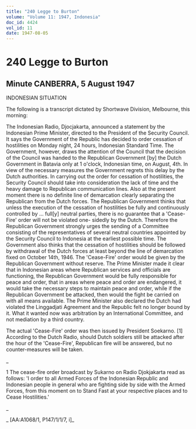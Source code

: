 ```yaml
---
title: "240 Legge to Burton"
volume: "Volume 11: 1947, Indonesia"
doc_id: 4424
vol_id: 11
date: 1947-08-05
---
```


# 240 Legge to Burton

## Minute CANBERRA, 5 August 1947

INDONESIAN SITUATION

The following is a transcript dictated by Shortwave Division, Melbourne, this morning:

The Indonesian Radio, Djocjakarta, announced a statement by the Indonesian Prime Minister, directed to the President of the Security Council. It says the Government of the Republic has decided to order cessation of hostilities on Monday night, 24 hours, Indonesian Standard Time. The Government, however, draws the attention of the Council that the decision of the Council was handed to the Republican Government [by] the Dutch Government in Batavia only at 1 o'clock, Indonesian time, on August, 4th. In view of the necessary measures the Government regrets this delay by the Dutch authorities. In carrying out the order for cessation of hostilities, the Security Council should take into consideration the lack of time and the heavy damage to Republican communication lines. Also at the present moment there is no definite line of demarcation clearly separating the Republican from the Dutch forces. The Republican Government thinks that unless the execution of the cessation of hostilities be fully and continuously controlled by ... full[y] neutral parties, there is no guarantee that a 'Cease-Fire' order will not be violated one- sidedly by the Dutch. Therefore the Republican Government strongly urges the sending of a Committee consisting of the representatives of several neutral countries appointed by the Security Council to Indonesia at the earliest possible time. The Government also thinks that the cessation of hostilities should be followed by withdrawal of the Dutch forces at least beyond the line of demarcation fixed on October 14th, 1946. The 'Cease-Fire' order would be given by the Republican Government without reserve. The Prime Minister made it clear that in Indonesian areas where Republican services and officials are functioning, the Republican Government would be fully responsible for peace and order, that in areas where peace and order are endangered, it would take the necessary steps to maintain peace and order, while if the Republican Government be attacked, then would the fight be carried on with all means available. The Prime Minister also declared the Dutch had violated the Linggadjati Agreement and the Republic felt no longer bound by it. What it wanted now was arbitration by an International Committee, and not mediation by a third country.

The actual 'Cease-Fire' order was then issued by President Soekarno. [1] According to the Dutch Radio, should Dutch soldiers still be attacked after the hour of the 'Cease-Fire', Republican fire will be answered, but no counter-measures will be taken.

_

1 The cease-fire order broadcast by Sukarno on Radio Djokjakarta read as follows: 'I order to all Armed Forces of the Indonesian Republic and Indonesian people in general who are fighting side by side with the Armed Forces, from this moment on to Stand Fast at your respective places and to Cease Hostilities.'

_

_ [AA:A1068/1, P147/1/1/7, i]_
